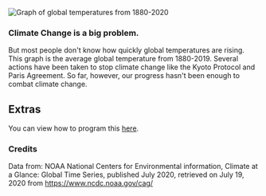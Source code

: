 ![Graph of global temperatures from 1880-2020](https://docs.google.com/drawings/d/e/2PACX-1vQqYROVdA_1rhlpNIdyZJEgYDvE40jng_t8AtPbG-yBP9_8Jb4Z53JjUFc7mvpxG5b6Y-qu_iGtukqa/pub?w=1440&h=1080)

### Climate Change is a big problem.
But most people don't know how quickly global temperatures are rising. This graph is the average global temperature from 1880-2019. Several actions have been taken to stop climate change like the Kyoto Protocol and Paris Agreement. So far, however, our progress hasn't been enough to combat climate change.

## Extras

You can view how to program this [here](https://www.instructables.com/id/Graphing-the-Temperature-Change-From-Climate-Chang).

### Credits
Data from: NOAA National Centers for Environmental information, Climate at a Glance: Global Time Series, published July 2020, retrieved on July 19, 2020 from https://www.ncdc.noaa.gov/cag/
